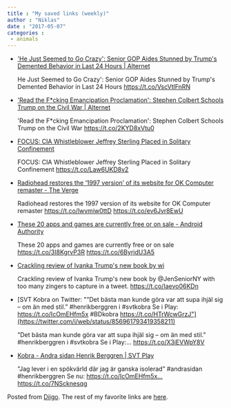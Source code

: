 ```yaml
---
title : "My saved links (weekly)"
author : "Niklas"
date : "2017-05-07"
categories : 
 - animals
---
```


- ['He Just Seemed to Go Crazy': Senior GOP Aides Stunned by Trump's Demented Behavior in Last 24 Hours | Alternet](http://www.alternet.org/news-amp-politics/he-just-seemed-go-crazy-senior-gop-aides-stunned-trumps-demented-behavior-last-24)
    
    He Just Seemed to Go Crazy': Senior GOP Aides Stunned by Trump's Demented Behavior in Last 24 Hours https://t.co/VscVtlFnRN
    
- ['Read the F\*cking Emancipation Proclamation': Stephen Colbert Schools Trump on the Civil War | Alternet](http://www.alternet.org/news-amp-politics/read-fcking-emancipation-proclamation-stephen-colbert-schools-trump-civil-war)
    
    'Read the F\*cking Emancipation Proclamation': Stephen Colbert Schools Trump on the Civil War https://t.co/2KYD8xVtu0
    
- [FOCUS: CIA Whistleblower Jeffrey Sterling Placed in Solitary Confinement](http://readersupportednews.org/opinion2/277-75/43348-focus-cia-whistleblower-jeffrey-sterling-placed-in-solitary-confinement)
    
    FOCUS: CIA Whistleblower Jeffrey Sterling Placed in Solitary Confinement https://t.co/Law6UKD8v2
    
- [Radiohead restores the ‘1997 version’ of its website for OK Computer remaster - The Verge](https://www.theverge.com/2017/5/2/15518820/radiohead-ok-computer-remaster-1997-website?utm_campaign=theverge&utm_content=chorus&utm_medium=social&utm_source=twitter)
    
    Radiohead restores the 1997 version of its website for OK Computer remaster https://t.co/lwvmiw0ttD https://t.co/ev6Jvr8EwU
    
- [These 20 apps and games are currently free or on sale - Android Authority](http://www.androidauthority.com/interesting-apps-sale-google-play-768615/)
    
    These 20 apps and games are currently free or on sale https://t.co/3I8KgrvP3R https://t.co/6ByrjdU3A5
    
- [Crackling review of Ivanka Trump's new book by wi](https://www.nytimes.com/glogin?URI=https%3A%2F%2Fwww.nytimes.com%2F2017%2F05%2F02%2Fbooks%2Freview-ivanka-trump-women-who-work.html%3Fsmid%3Dtw-share%26_r%3D1)
    
    Crackling review of Ivanka Trump's new book by @JenSeniorNY with too many zingers to capture in a tweet. https://t.co/Iaevo06KDn
    
- [SVT Kobra on Twitter: "”Det bästa man kunde göra var att supa ihjäl sig – om än med stil.” #henrikberggren i #svtkobra Se i Play: https://t.co/IcOmEHfm5x #BDkobra https://t.co/HTrWcwGrzJ"](https://twitter.com/i/web/status/856961793419358211)
    
    ”Det bästa man kunde göra var att supa ihjäl sig – om än med stil.” #henrikberggren i #svtkobra Se i Play:… https://t.co/X3iEVWpY8V
    
    
- [Kobra - Andra sidan Henrik Berggren | SVT Play](https://www.svtplay.se/video/13357656/kobra/kobra-sasong-19-andra-sidan-henrik-berggren)
    
    ”Jag lever i en spökvärld där jag är ganska isolerad” #andrasidan #henrikberggren Se nu: https://t.co/IcOmEHfm5x… https://t.co/7NScknesqg
    
    

Posted from [Diigo](https://www.diigo.com). The rest of my favorite links are [here](https://www.diigo.com/user/npivic).
